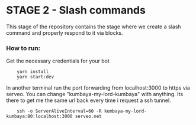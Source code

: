 # STAGE 2 - Slash commands

This stage of the repository contains the stage where we create a slash command and properly respond to it via blocks.
### How to run:

Get the necessary credentials for your bot 

```
    yarn install
    yarn start:dev
```

In another terminal run the port forwarding from localhost:3000 to https via serveo. You can change "kumbaya-my-lord-kumbaya" with anything. Its there to get me the same url back every time i request a ssh tunnel.

```
    ssh -o ServerAliveInterval=60 -R kumbaya-my-lord-kumbaya:80:localhost:3000 serveo.net
```